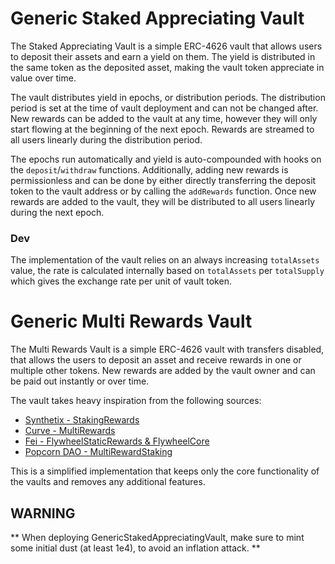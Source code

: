 # Generic Staked Appreciating Vault

The Staked Appreciating Vault is a simple ERC-4626 vault that allows users to deposit their assets and earn a yield on them. The yield is distributed in the same token as the deposited asset, making the vault token appreciate in value over time.

The vault distributes yield in epochs, or distribution periods. The distribution period is set at the time of vault deployment and can not be changed after. New rewards can be added to the vault at any time, however they will only start flowing at the beginning of the next epoch. Rewards are streamed to all users linearly during the distribution period.

The epochs run automatically and yield is auto-compounded with hooks on the `deposit`/`withdraw` functions. Additionally, adding new rewards is permissionless and can be done by either directly transferring the deposit token to the vault address or by calling the `addRewards` function. Once new rewards are added to the vault, they will be distributed to all users linearly during the next epoch.

### Dev

The implementation of the vault relies on an always increasing `totalAssets` value, the rate is calculated internally based on `totalAssets` per `totalSupply` which gives the exchange rate per unit of vault token.

# Generic Multi Rewards Vault

The Multi Rewards Vault is a simple ERC-4626 vault with transfers disabled, that allows the users to deposit an asset and receive rewards in one or multiple other tokens. New rewards are added by the vault owner and can be paid out instantly or over time.

The vault takes heavy inspiration from the following sources:

- [Synthetix - StakingRewards](https://github.com/Synthetixio/synthetix/blob/52d37c39632e9111250d4c68b5a1d973359135c3/contracts/StakingRewards.sol)
- [Curve - MultiRewards](https://github.com/curvefi/multi-rewards/blob/99995f90bd129bbe6b5a995daf6233fb79789e4e/contracts/MultiRewards.sol)
- [Fei - FlywheelStaticRewards & FlywheelCore](https://github.com/fei-protocol/flywheel-v2/blob/379c7385539034aac97bc18fc4189bf683e0805c/src/)
- [Popcorn DAO - MultiRewardStaking](https://github.com/Popcorn-Limited/contracts/blob/d029c413239735f58b0adcead11fdbe8f69a0e34/src/utils/MultiRewardStaking.sol)

This is a simplified implementation that keeps only the core functionality of the vaults and removes any additional features.

## WARNING

** When deploying GenericStakedAppreciatingVault, make sure to mint some initial dust (at least 1e4), to avoid an inflation attack. **
